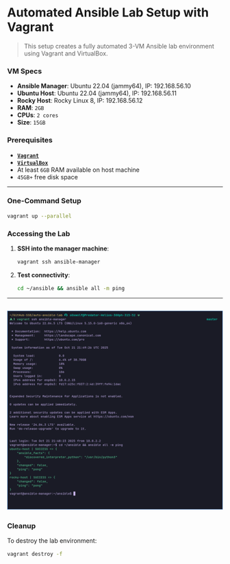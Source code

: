 # Automated Ansible Lab Setup with Vagrant

> This setup creates a fully automated 3-VM Ansible lab environment using Vagrant and VirtualBox. 

### VM Specs

- **Ansible Manager**: Ubuntu 22.04 (jammy64), IP: 192.168.56.10
- **Ubuntu Host**: Ubuntu 22.04 (jammy64), IP: 192.168.56.11  
- **Rocky Host**: Rocky Linux 8, IP: 192.168.56.12
- **RAM**: `2GB`
- **CPUs**: `2 cores`
- **Size**: `15GB`

### Prerequisites

- [**`Vagrant`**](https://www.vagrantup.com)
- [**`VirtualBox`**](https://www.virtualbox.org)
- At least `6GB` RAM available on host machine
- `45GB+` free disk space

---

### One-Command Setup

```bash
vagrant up --parallel
```
### Accessing the Lab

1. **SSH into the manager machine**:
   ```bash
   vagrant ssh ansible-manager
   ```
   
2. **Test connectivity**:
   ```bash
   cd ~/ansible && ansible all -m ping
   ```
---
![](./imgs/test.png)
---
### Cleanup

To destroy the lab environment:

```bash
vagrant destroy -f
```